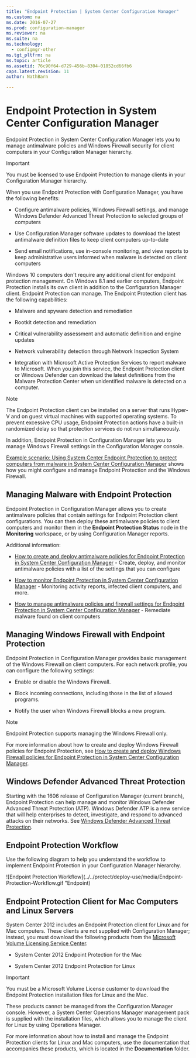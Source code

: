 ```yaml
---
title: "Endpoint Protection | System Center Configuration Manager"
ms.custom: na
ms.date: 2016-07-27
ms.prod: configuration-manager
ms.reviewer: na
ms.suite: na
ms.technology: 
  - configmgr-other
ms.tgt_pltfrm: na
ms.topic: article
ms.assetid: 76c90f64-d729-456b-8304-01852cd66fb6
caps.latest.revision: 11
author: NathBarn

---
```

# Endpoint Protection in System Center Configuration Manager
Endpoint Protection in System Center Configuration Manager lets you to manage antimalware policies and Windows Firewall security for client computers in your Configuration Manager hierarchy.  
  
> [!IMPORTANT]  
>  You must be licensed to use Endpoint Protection to manage clients in your Configuration Manager hierarchy.  
  
 When you use Endpoint Protection with Configuration Manager, you have the following benefits:  
  
-   Configure antimalware policies, Windows Firewall settings, and manage Windows Defender Advanced Threat Protection to selected groups of computers  
  
-   Use Configuration Manager software updates to download the latest antimalware definition files to keep client computers up-to-date  
  
-   Send email notifications, use in-console monitoring, and view reports to keep administrative users informed when malware is detected on client computers  
  
Windows 10 computers don't require any additional client for endpoint protection management. On Windows 8.1 and earlier computers, Endpoint Protection installs its own client in addition to the Configuration Manager client. Endpoint Protection can manage. The Endpoint Protection client has the following capabilities:  
  
-   Malware and spyware detection and remediation  
  
-   Rootkit detection and remediation  
  
-   Critical vulnerability assessment and automatic definition and engine updates  
  
-   Network vulnerability detection through Network Inspection System  
  
-   Integration with Microsoft Active Protection Services to report malware to Microsoft. When you join this service, the Endpoint Protection client or Windows Defender can download the latest definitions from the Malware Protection Center when unidentified malware is detected on a computer.  
  
> [!NOTE]  
>  The Endpoint Protection client can be installed on a server that runs Hyper-V and on guest virtual machines with supported operating systems. To prevent excessive CPU usage, Endpoint Protection actions have a built-in randomized delay so that protection services do not run simultaneously.  
  
 In addition, Endpoint Protection in Configuration Manager lets you to manage Windows Firewall settings in the Configuration Manager console.  
  
 [Example scenario: Using System Center Endpoint Protection to protect computers from malware in System Center Configuration Manager](../Topic/Example%20scenario:%20Using%20System%20Center%20Endpoint%20Protection%20to%20protect%20computers%20from%20malware%20in%20System%20Center%20Configuration%20Manager.md) shows how you might configure and manage Endpoint Protection and the Windows Firewall.  
  
## Managing Malware with Endpoint Protection  
 Endpoint Protection in Configuration Manager allows you to create antimalware policies that contain settings for Endpoint Protection client configurations. You can then deploy these antimalware policies to client computers and monitor them in the **Endpoint Protection Status** node in the **Monitoring** workspace, or by using Configuration Manager reports.  
  
 Additional information:  
  
-   [How to create and deploy antimalware policies for Endpoint Protection in System Center Configuration Manager](../../protect/deploy-use/antimalware-policies-for-endpoint-protection.md) - Create, deploy, and monitor antimalware policies with a list of the settings that you can configure  
  
-   [How to monitor Endpoint Protection in System Center Configuration Manager](../../protect/deploy-use/monitor-endpoint-protection.md) - Monitoring activity reports, infected client computers, and more.  
  
-   [How to manage antimalware policies and firewall settings for Endpoint Protection in System Center Configuration Manager](../../protect/deploy-use/antimalware-firewall-settings-for-endpoint-protection.md) - Remediate malware found on client computers  
  
## Managing Windows Firewall with Endpoint Protection  
 Endpoint Protection in Configuration Manager provides basic management of the Windows Firewall on client computers. For each network profile, you can configure the following settings:  
  
-   Enable or disable the Windows Firewall.  
  
-   Block incoming connections, including those in the list of allowed programs.  
  
-   Notify the user when Windows Firewall blocks a new program.  
  
> [!NOTE]  
>  Endpoint Protection supports managing the Windows Firewall only.  
  
 For more information about how to create and deploy Windows Firewall policies for Endpoint Protection, see [How to create and deploy Windows Firewall policies for Endpoint Protection in System Center Configuration Manager](../../protect/deploy-use/create-deploy-windows-firewall-policies-for-endpoint-protection.md).  
  
## Windows Defender Advanced Threat Protection

Starting with the 1606 release of Configuration Manager (current branch), Endpoint Protection can help manage and monitor Windows Defender Advanced Threat Protection (ATP). Windows Defender ATP is a new service that will help enterprises to detect, investigate, and respond to advanced attacks on their networks. See [Windows Defender Advanced Threat Protection](../../protect/deploy-use/windows-defender-advanced-threat-protection.md).

## Endpoint Protection Workflow  
 Use the following diagram to help you understand the workflow to implement Endpoint Protection in your Configuration Manager hierarchy.  
  
 ![Endpoint Protection Workflow](../../protect/deploy-use/media/Endpoint-Protection-Workflow.gif "Endpoint)  
  
## Endpoint Protection Client for Mac Computers and Linux Servers  
 System Center 2012 includes an Endpoint Protection client for Linux and for Mac computers. These clients are not supplied with Configuration Manager; instead, you must download the following products from the [Microsoft Volume Licensing Service Center](https://www.microsoft.com/licensing/servicecenter/default.aspx).  
  
-   System Center 2012 Endpoint Protection for the Mac  
  
-   System Center 2012 Endpoint Protection for Linux  
  
> [!IMPORTANT]  
>  You must be a Microsoft Volume License customer to download the Endpoint Protection installation files for Linux and the Mac.  
  
 These products cannot be managed from the Configuration Manager console. However, a System Center Operations Manager management pack is supplied with the installation files, which allows you to manage the client for Linux by using Operations Manager.  
  
 For more information about how to install and manage the Endpoint Protection clients for Linux and Mac computers, use the documentation that accompanies these products, which is located in the **Documentation** folder.
